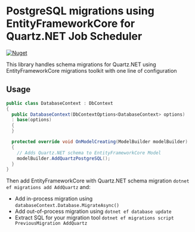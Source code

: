 # PostgreSQL migrations using EntityFrameworkCore for Quartz.NET Job Scheduler

[![Nuget](https://img.shields.io/nuget/v/AppAny.Quartz.EntityFrameworkCore.Migrations.PostgreSQL.svg)](https://www.nuget.org/packages/AppAny.Quartz.EntityFrameworkCore.Migrations.PostgreSQL)

This library handles schema migrations for Quartz.NET using EntityFrameworkCore migrations toolkit with one line of configuration

## Usage

```cs
public class DatabaseContext : DbContext
{
  public DatabaseContext(DbContextOptions<DatabaseContext> options)
  : base(options)
  {
  }

  protected override void OnModelCreating(ModelBuilder modelBuilder)
  {
    // Adds Quartz.NET schema to EntityFrameworkCore Model
    modelBuilder.AddQuartzPostgreSQL();
  }
}
```

Then add EntityFrameworkCore with Quartz.NET schema migration `dotnet ef migrations add AddQuartz` and:

- Add in-process migration using `databaseContext.Database.MigrateAsync()`
- Add out-of-process migration using `dotnet ef database update`
- Extract SQL for your migration tool `dotnet ef migrations script PreviousMigration AddQuartz`
